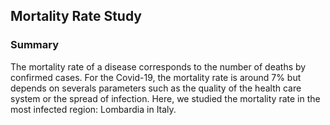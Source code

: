## Mortality Rate Study

### Summary 

The mortality rate of a disease corresponds to the number of deaths by confirmed cases. For the Covid-19, the mortality rate is around 7% but depends on severals parameters such as the quality of the health care system or the spread of infection. Here, we studied the mortality rate in the most infected region: Lombardia in Italy. 
